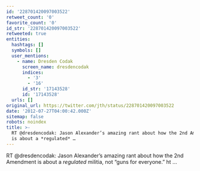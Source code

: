 ```yaml
---
id: '228701420097003522'
retweet_count: '0'
favorite_count: '0'
id_str: '228701420097003522'
retweeted: true
entities:
  hashtags: []
  symbols: []
  user_mentions:
    - name: Dresden Codak
      screen_name: dresdencodak
      indices:
        - '3'
        - '16'
      id_str: '17143528'
      id: '17143528'
  urls: []
original_url: https://twitter.com/jth/status/228701420097003522
date: '2012-07-27T04:00:42.000Z'
sitemap: false
robots: noindex
title: >-
  RT @dresdencodak: Jason Alexander’s amazing rant about how the 2nd Amendment
  is about a *regulated* …
---
```


RT @dresdencodak: Jason Alexander’s amazing rant about how the 2nd Amendment is about a *regulated* militia, not “guns for everyone.” ht ...